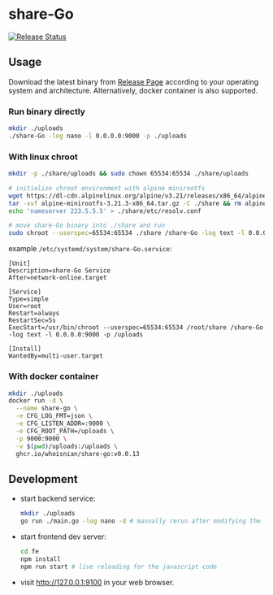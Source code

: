 # share-Go
[![Release Status](https://github.com/whoisnian/share-Go/actions/workflows/release.yml/badge.svg)](https://github.com/whoisnian/share-Go/actions/workflows/release.yml)

## Usage
Download the latest binary from [Release Page](https://github.com/whoisnian/share-Go/releases) according to your operating system and architecture. Alternatively, docker container is also supported.
### Run binary directly
```sh
mkdir ./uploads
./share-Go -log nano -l 0.0.0.0:9000 -p ./uploads
```
### With linux chroot
```sh
mkdir -p ./share/uploads && sudo chown 65534:65534 ./share/uploads

# initialize chroot environment with alpine minirootfs
wget https://dl-cdn.alpinelinux.org/alpine/v3.21/releases/x86_64/alpine-minirootfs-3.21.3-x86_64.tar.gz
tar -xvf alpine-minirootfs-3.21.3-x86_64.tar.gz -C ./share && rm alpine-minirootfs-3.21.3-x86_64.tar.gz
echo 'nameserver 223.5.5.5' > ./share/etc/resolv.conf

# move share-Go binary into ./share and run
sudo chroot --userspec=65534:65534 ./share /share-Go -log text -l 0.0.0.0:9000 -p /uploads
```
example `/etc/systemd/system/share-Go.service`:
```
[Unit]
Description=share-Go Service
After=network-online.target

[Service]
Type=simple
User=root
Restart=always
RestartSec=5s
ExecStart=/usr/bin/chroot --userspec=65534:65534 /root/share /share-Go -log text -l 0.0.0.0:9000 -p /uploads

[Install]
WantedBy=multi-user.target
```
### With docker container
```sh
mkdir ./uploads
docker run -d \
  --name share-go \
  -e CFG_LOG_FMT=json \
  -e CFG_LISTEN_ADDR=:9000 \
  -e CFG_ROOT_PATH=/uploads \
  -p 9000:9000 \
  -v $(pwd)/uploads:/uploads \
  ghcr.io/whoisnian/share-go:v0.0.13
```

## Development
* start backend service:
  ```sh
  mkdir ./uploads
  go run ./main.go -log nano -d # manually rerun after modifying the golang code
  ```
* start frontend dev server:
  ```sh
  cd fe
  npm install
  npm run start # live reloading for the javascript code
  ```
* visit http://127.0.0.1:9100 in your web browser.
